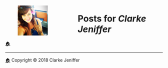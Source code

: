 <figure><img src="images/favicon/favicon-96x96.png" style="display: inline; float: left; margin-right:96px"></figure>

# Posts for _Clarke Jeniffer_
[🏠](Home.html)



  
* * *
[🏠](Home.html) Copyright © 2018 Clarke Jeniffer
